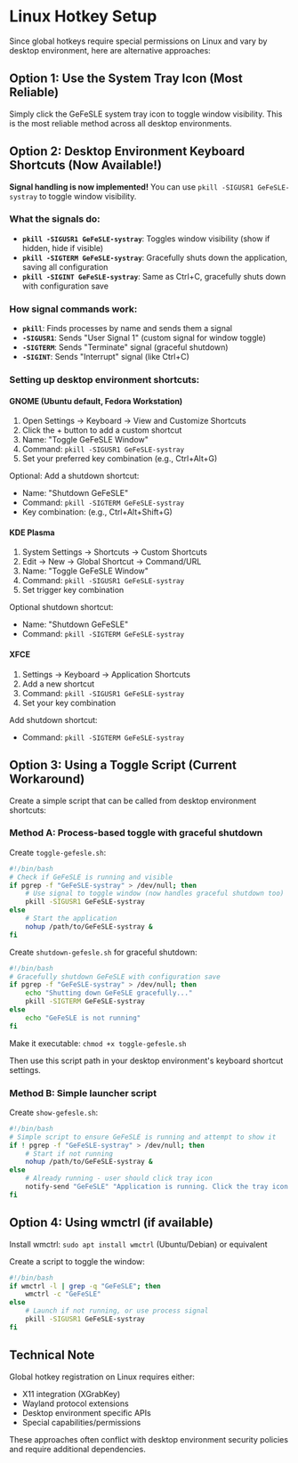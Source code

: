 # Linux Hotkey Setup

Since global hotkeys require special permissions on Linux and vary by desktop environment, here are alternative approaches:

## Option 1: Use the System Tray Icon (Most Reliable)
Simply click the GeFeSLE system tray icon to toggle window visibility. This is the most reliable method across all desktop environments.

## Option 2: Desktop Environment Keyboard Shortcuts (Now Available!)

**Signal handling is now implemented!** You can use `pkill -SIGUSR1 GeFeSLE-systray` to toggle window visibility.

### What the signals do:
- **`pkill -SIGUSR1 GeFeSLE-systray`**: Toggles window visibility (show if hidden, hide if visible)
- **`pkill -SIGTERM GeFeSLE-systray`**: Gracefully shuts down the application, saving all configuration
- **`pkill -SIGINT GeFeSLE-systray`**: Same as Ctrl+C, gracefully shuts down with configuration save

### How signal commands work:
- **`pkill`**: Finds processes by name and sends them a signal
- **`-SIGUSR1`**: Sends "User Signal 1" (custom signal for window toggle)
- **`-SIGTERM`**: Sends "Terminate" signal (graceful shutdown)
- **`-SIGINT`**: Sends "Interrupt" signal (like Ctrl+C)

### Setting up desktop environment shortcuts:

#### GNOME (Ubuntu default, Fedora Workstation)
1. Open Settings → Keyboard → View and Customize Shortcuts
2. Click the + button to add a custom shortcut
3. Name: "Toggle GeFeSLE Window"
4. Command: `pkill -SIGUSR1 GeFeSLE-systray`
5. Set your preferred key combination (e.g., Ctrl+Alt+G)

Optional: Add a shutdown shortcut:
- Name: "Shutdown GeFeSLE"
- Command: `pkill -SIGTERM GeFeSLE-systray`
- Key combination: (e.g., Ctrl+Alt+Shift+G)

#### KDE Plasma
1. System Settings → Shortcuts → Custom Shortcuts
2. Edit → New → Global Shortcut → Command/URL
3. Name: "Toggle GeFeSLE Window"
4. Command: `pkill -SIGUSR1 GeFeSLE-systray`
5. Set trigger key combination

Optional shutdown shortcut:
- Name: "Shutdown GeFeSLE"
- Command: `pkill -SIGTERM GeFeSLE-systray`

#### XFCE
1. Settings → Keyboard → Application Shortcuts
2. Add a new shortcut
3. Command: `pkill -SIGUSR1 GeFeSLE-systray`
4. Set your key combination

Add shutdown shortcut:
- Command: `pkill -SIGTERM GeFeSLE-systray`

## Option 3: Using a Toggle Script (Current Workaround)

Create a simple script that can be called from desktop environment shortcuts:

### Method A: Process-based toggle with graceful shutdown
Create `toggle-gefesle.sh`:
```bash
#!/bin/bash
# Check if GeFeSLE is running and visible
if pgrep -f "GeFeSLE-systray" > /dev/null; then
    # Use signal to toggle window (now handles graceful shutdown too)
    pkill -SIGUSR1 GeFeSLE-systray
else
    # Start the application
    nohup /path/to/GeFeSLE-systray &
fi
```

Create `shutdown-gefesle.sh` for graceful shutdown:
```bash
#!/bin/bash
# Gracefully shutdown GeFeSLE with configuration save
if pgrep -f "GeFeSLE-systray" > /dev/null; then
    echo "Shutting down GeFeSLE gracefully..."
    pkill -SIGTERM GeFeSLE-systray
else
    echo "GeFeSLE is not running"
fi
```

Make it executable: `chmod +x toggle-gefesle.sh`

Then use this script path in your desktop environment's keyboard shortcut settings.

### Method B: Simple launcher script
Create `show-gefesle.sh`:
```bash
#!/bin/bash
# Simple script to ensure GeFeSLE is running and attempt to show it
if ! pgrep -f "GeFeSLE-systray" > /dev/null; then
    # Start if not running
    nohup /path/to/GeFeSLE-systray &
else
    # Already running - user should click tray icon
    notify-send "GeFeSLE" "Application is running. Click the tray icon to toggle visibility." 2>/dev/null || echo "GeFeSLE is running - use tray icon"
fi
```

## Option 4: Using wmctrl (if available)
Install wmctrl: `sudo apt install wmctrl` (Ubuntu/Debian) or equivalent

Create a script to toggle the window:
```bash
#!/bin/bash
if wmctrl -l | grep -q "GeFeSLE"; then
    wmctrl -c "GeFeSLE"
else
    # Launch if not running, or use process signal
    pkill -SIGUSR1 GeFeSLE-systray
fi
```

## Technical Note
Global hotkey registration on Linux requires either:
- X11 integration (XGrabKey)
- Wayland protocol extensions
- Desktop environment specific APIs
- Special capabilities/permissions

These approaches often conflict with desktop environment security policies and require additional dependencies.

